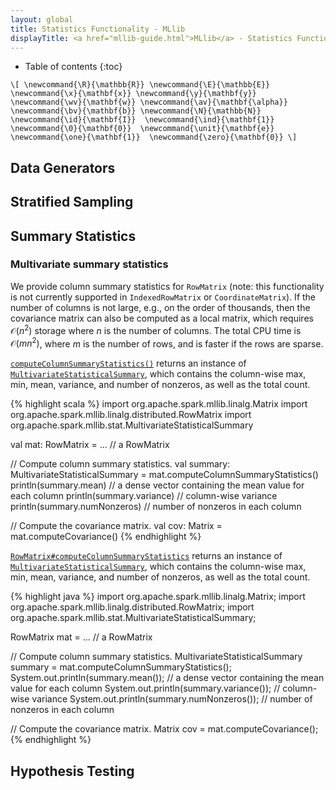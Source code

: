 ```yaml
---
layout: global
title: Statistics Functionality - MLlib
displayTitle: <a href="mllib-guide.html">MLlib</a> - Statistics Functionality 
---
```


* Table of contents
{:toc}


`\[
\newcommand{\R}{\mathbb{R}}
\newcommand{\E}{\mathbb{E}} 
\newcommand{\x}{\mathbf{x}}
\newcommand{\y}{\mathbf{y}}
\newcommand{\wv}{\mathbf{w}}
\newcommand{\av}{\mathbf{\alpha}}
\newcommand{\bv}{\mathbf{b}}
\newcommand{\N}{\mathbb{N}}
\newcommand{\id}{\mathbf{I}} 
\newcommand{\ind}{\mathbf{1}} 
\newcommand{\0}{\mathbf{0}} 
\newcommand{\unit}{\mathbf{e}} 
\newcommand{\one}{\mathbf{1}} 
\newcommand{\zero}{\mathbf{0}}
\]`

## Data Generators 

## Stratified Sampling 

## Summary Statistics 

### Multivariate summary statistics

We provide column summary statistics for `RowMatrix` (note: this functionality is not currently supported in `IndexedRowMatrix` or `CoordinateMatrix`). 
If the number of columns is not large, e.g., on the order of thousands, then the 
covariance matrix can also be computed as a local matrix, which requires $\mathcal{O}(n^2)$ storage where $n$ is the
number of columns. The total CPU time is $\mathcal{O}(m n^2)$, where $m$ is the number of rows,
and is faster if the rows are sparse.

<div class="codetabs">
<div data-lang="scala" markdown="1">

[`computeColumnSummaryStatistics()`](api/scala/index.html#org.apache.spark.mllib.linalg.distributed.RowMatrix) returns an instance of
[`MultivariateStatisticalSummary`](api/scala/index.html#org.apache.spark.mllib.stat.MultivariateStatisticalSummary),
which contains the column-wise max, min, mean, variance, and number of nonzeros, as well as the
total count.

{% highlight scala %}
import org.apache.spark.mllib.linalg.Matrix
import org.apache.spark.mllib.linalg.distributed.RowMatrix
import org.apache.spark.mllib.stat.MultivariateStatisticalSummary

val mat: RowMatrix = ... // a RowMatrix

// Compute column summary statistics.
val summary: MultivariateStatisticalSummary = mat.computeColumnSummaryStatistics()
println(summary.mean) // a dense vector containing the mean value for each column
println(summary.variance) // column-wise variance
println(summary.numNonzeros) // number of nonzeros in each column

// Compute the covariance matrix.
val cov: Matrix = mat.computeCovariance()
{% endhighlight %}
</div>

<div data-lang="java" markdown="1">

[`RowMatrix#computeColumnSummaryStatistics`](api/java/org/apache/spark/mllib/linalg/distributed/RowMatrix.html#computeColumnSummaryStatistics()) returns an instance of
[`MultivariateStatisticalSummary`](api/java/org/apache/spark/mllib/stat/MultivariateStatisticalSummary.html),
which contains the column-wise max, min, mean, variance, and number of nonzeros, as well as the
total count.

{% highlight java %}
import org.apache.spark.mllib.linalg.Matrix;
import org.apache.spark.mllib.linalg.distributed.RowMatrix;
import org.apache.spark.mllib.stat.MultivariateStatisticalSummary;

RowMatrix mat = ... // a RowMatrix

// Compute column summary statistics.
MultivariateStatisticalSummary summary = mat.computeColumnSummaryStatistics();
System.out.println(summary.mean()); // a dense vector containing the mean value for each column
System.out.println(summary.variance()); // column-wise variance
System.out.println(summary.numNonzeros()); // number of nonzeros in each column

// Compute the covariance matrix.
Matrix cov = mat.computeCovariance();
{% endhighlight %}
</div>
</div>


## Hypothesis Testing 
